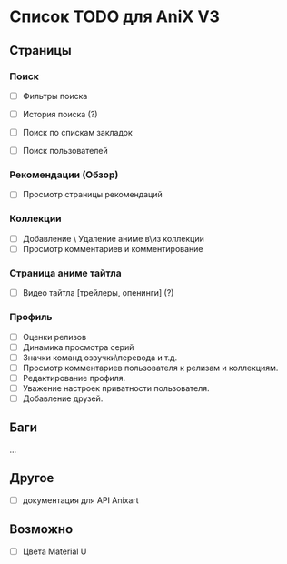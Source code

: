 # Список TODO для AniX V3

## Страницы

### Поиск

- [ ] Фильтры поиска
- [ ] История поиска (?)

- [ ] Поиск по спискам закладок
- [ ] Поиск пользователей

### Рекомендации (Обзор)

- [ ] Просмотр страницы рекомендаций

### Коллекции

- [ ] Добавление \ Удаление аниме в\из коллекции
- [ ] Просмотр комментариев и комментирование

### Страница аниме тайтла

- [ ] Видео тайтла [трейлеры, опенинги] (?)

### Профиль

- [ ] Оценки релизов
- [ ] Динамика просмотра серий
- [ ] Значки команд озвучки\перевода и т.д.
- [ ] Просмотр комментариев пользователя к релизам и коллекциям.
- [ ] Редактирование профиля.
- [ ] Уважение настроек приватности пользователя.
- [ ] Добавление друзей.

## Баги

...

## Другое

- [ ] документация для API Anixart

## Возможно

- [ ] Цвета Material U
